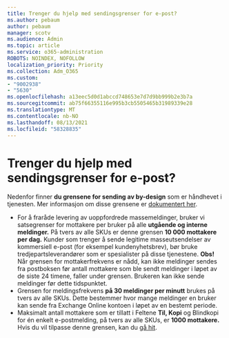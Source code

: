 ```yaml
---
title: Trenger du hjelp med sendingsgrenser for e-post?
ms.author: pebaum
author: pebaum
manager: scotv
ms.audience: Admin
ms.topic: article
ms.service: o365-administration
ROBOTS: NOINDEX, NOFOLLOW
localization_priority: Priority
ms.collection: Adm_O365
ms.custom:
- "9002938"
- "5630"
ms.openlocfilehash: a13eec5d0d1abccd748653e7d7d9bb999b2e3b7a
ms.sourcegitcommit: ab75f66355116e995b3cb5505465b31989339e28
ms.translationtype: MT
ms.contentlocale: nb-NO
ms.lasthandoff: 08/13/2021
ms.locfileid: "58328835"
---
```

# <a name="need-help-with-email-sending-limits"></a>Trenger du hjelp med sendingsgrenser for e-post?

Nedenfor finner **du grensene for sending av by-design** som er håndhevet i tjenesten. Mer informasjon om disse grensene er [dokumentert her](https://docs.microsoft.com/office365/servicedescriptions/exchange-online-service-description/exchange-online-limits#receiving-and-sending-limits).

- For å fraråde levering av uoppfordrede massemeldinger, bruker vi satsegrenser for mottakere per bruker på alle **utgående og interne meldinger.** På tvers av alle SKUs er denne grensen **10 000 mottakere per dag.**  Kunder som trenger å sende legitime masseutsendelser av kommersiell e-post (for eksempel kundenyhetsbrev), bør bruke tredjepartsleverandører som er spesialister på disse tjenestene.
    **Obs!** Når grensen for mottakerfrekvens er nådd, kan ikke meldinger sendes fra postboksen før antall mottakere som ble sendt meldinger i løpet av de siste 24 timene, faller under grensen. Brukeren kan ikke sende meldinger før dette tidspunktet.
- Grensen for meldingsfrekvens **på 30 meldinger per minutt** brukes på tvers av alle SKUs. Dette bestemmer hvor mange meldinger en bruker kan sende fra Exchange Online kontoen i løpet av en bestemt periode.
- Maksimalt antall mottakere som er tillatt i Feltene **Til, Kopi** og Blindkopi for én enkelt e-postmelding, på tvers av alle SKUs, er **1000 mottakere.** Hvis du vil tilpasse denne grensen, kan du [gå hit](https://techcommunity.microsoft.com/t5/exchange-team-blog/customizable-recipient-limits-in-office-365/ba-p/1183228).

